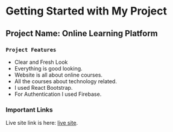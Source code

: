 # Getting Started with My Project


## Project Name: Online Learning Platform


### `Project Features`
- Clear and Fresh Look
- Everything is good looking.
- Website is all about online courses.
- All the courses about technology related.
- I used React Bootstrap.
- For Authentication I used Firebase.


### Important Links

Live site link is here: [live site](https://assignment-10-b1a6f.web.app/).








